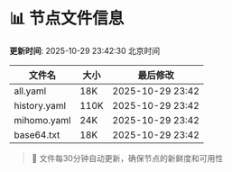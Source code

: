 # 📊 节点文件信息

**更新时间**: 2025-10-29 23:42:30 北京时间

| 文件名 | 大小 | 最后修改 |
|--------|------|----------|
| all.yaml | 18K | 2025-10-29 23:42 |
| history.yaml | 110K | 2025-10-29 23:42 |
| mihomo.yaml | 24K | 2025-10-29 23:42 |
| base64.txt | 18K | 2025-10-29 23:42 |

> 🔄 文件每30分钟自动更新，确保节点的新鲜度和可用性
